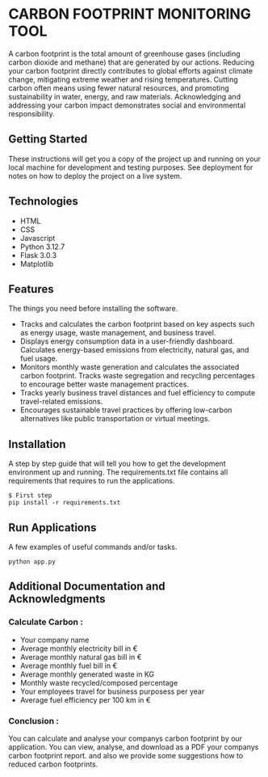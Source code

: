 # CARBON FOOTPRINT MONITORING TOOL

A carbon footprint is the total amount of greenhouse gases (including carbon dioxide and methane) that are generated by our actions. Reducing your carbon footprint directly contributes to global efforts against climate change, mitigating extreme weather and rising temperatures. Cutting carbon often means using fewer natural resources, and promoting sustainability in water, energy, and raw materials. Acknowledging and addressing your carbon impact demonstrates social and environmental responsibility.


## Getting Started

These instructions will get you a copy of the project up and running on your local machine for development and testing purposes. See deployment for notes on how to deploy the project on a live system.


## Technologies
* HTML
* CSS
* Javascript
* Python 3.12.7
* Flask 3.0.3
* Matplotlib


## Features

The things you need before installing the software.

* Tracks and calculates the carbon footprint based on key aspects such as energy usage, waste management, and business travel.
* Displays energy consumption data in a user-friendly dashboard. Calculates energy-based emissions from electricity, natural gas, and fuel usage.
* Monitors monthly waste generation and calculates the associated carbon footprint. Tracks waste segregation and recycling percentages to encourage better waste management practices.
* Tracks yearly business travel distances and fuel efficiency to compute travel-related emissions.
* Encourages sustainable travel practices by offering low-carbon alternatives like public transportation or virtual meetings.



## Installation

A step by step guide that will tell you how to get the development environment up and running. The requirements.txt file contains all requirements that requires to run the applications.

```
$ First step
pip install -r requirements.txt

```


## Run Applications

A few examples of useful commands and/or tasks.

```
python app.py
```


## Additional Documentation and Acknowledgments

### Calculate Carbon :

*  Your company name
*  Average monthly electricity bill in €
*  Average monthly natural gas bill in €
*  Average monthly fuel bill in €
*  Average monthly generated waste in KG
*  Monthly waste recycled/composed percentage
*  Your employees travel for business purposess per year
*  Average fuel efficiency per 100 km in €

### Conclusion :

You can calculate and analyse your companys carbon footprint by our application. You can view, analyse, and download as a PDF your companys carbon footprint report. and also we provide some suggestions how to reduced carbon footprints.

